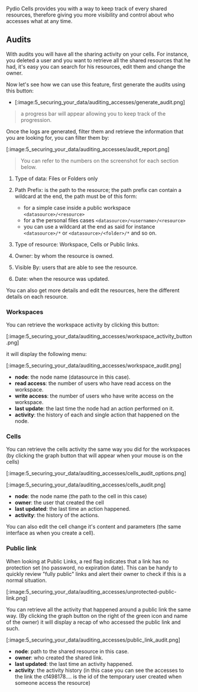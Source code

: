 Pydio Cells provides you with a way to keep track of every shared resources, therefore giving you more visibility and control about who accesses what at any time.

## Audits

With audits you will have all the sharing activity on your cells.
For instance, you deleted a user and you want to retrieve all the shared resources that he had, it's easy you can search for his resources, edit them and change the owner.

Now let's see how we can use this feature,
first generate the audits using this button:

* [:image:5_securing_your_data/auditing_accesses/generate_audit.png]

> a progress bar will appear allowing you to keep track of the progression.

Once the logs are generated, filter them and retrieve the information that you are looking for, you can filter them by:

[:image:5_securing_your_data/auditing_accesses/audit_report.png]

> You can refer to the numbers on the screenshot for each section below.

1. Type of data: Files or Folders only

2. Path Prefix: is the path to the resource; the path prefix can contain a wildcard at the end, the path must be of this form:
   - for a simple case inside a public workspace `<datasource>/<resource>`
   - for a the personal files cases `<datasource>/<username>/<resource>`
   - you can use a wildcard at the end as said for instance `<datasource>/*` or `<datasource>/<folder>/*` and so on.

3. Type of resource: Workspace, Cells or Public links.

4. Owner: by whom the resource is owned.

5. Visible By: users that are able to see the resource.

6. Date: when the resource was updated.


You can also get more details and edit the resources, here the different details on each resource.

### Workspaces

You can retrieve the workspace activity by clicking this button:

[:image:5_securing_your_data/auditing_accesses/workspace_activity_button.png]

it will display the following menu:

[:image:5_securing_your_data/auditing_accesses/workspace_audit.png]

* **node**: the node name (datasource in this case).
* **read access**: the number of users who have read access on the workspace.
* **write access**: the number of users who have write access on the workspace.
* **last update**: the last time the node had an action performed on it.
* **activity**: the history of each and single action that happened on the node.

### Cells

You can retrieve the cells activity the same way you did for the workspaces (by clicking the graph button that will appear when your mouse is on the cells)

[:image:5_securing_your_data/auditing_accesses/cells_audit_options.png]

[:image:5_securing_your_data/auditing_accesses/cells_audit.png]

* **node**: the node name (the path to the cell in this case)
* **owner**: the user that created the cell
* **last updated**: the last time an action happened.
* **activity**: the history of the actions.

You can also edit the cell change it's content and parameters (the same interface as when you create a cell).

### Public link

When looking at Public Links, a red flag indicates that a link has no protection set (no password, no expiration date). This can be handy to quickly review "fully public" links and alert their owner to check if this is a normal situation.

[:image:5_securing_your_data/auditing_accesses/unprotected-public-link.png]

You can retrieve all the activity that happened around a public link the same way.
(By clicking the graph button on the right of the green icon and name of the owner)
it will display a recap of who accessed the public link and such.

[:image:5_securing_your_data/auditing_accesses/public_link_audit.png]

* **node**: path to the shared resource in this case.
* **owner**: who created the shared link.
* **last updated**: the last time an activity happened.
* **activity**: the activity history (in this case you can see the accesses to the link the cf498178.... is the id of the temporary user created when someone access the resource)
